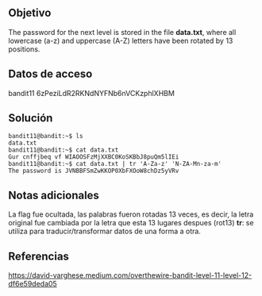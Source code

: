 ## Objetivo

The password for the next level is stored in the file **data.txt**, where all lowercase (a-z) and uppercase (A-Z) letters have been rotated by 13 positions.

## Datos de acceso

bandit11
6zPeziLdR2RKNdNYFNb6nVCKzphlXHBM

## Solución

```bash()
bandit11@bandit:~$ ls
data.txt
bandit11@bandit:~$ cat data.txt 
Gur cnffjbeq vf WIAOOSFzMjXXBC0KoSKBbJ8puQm5lIEi
bandit11@bandit:~$ cat data.txt | tr 'A-Za-z' 'N-ZA-Mn-za-m'
The password is JVNBBFSmZwKKOP0XbFXOoW8chDz5yVRv

```

## Notas adicionales

La flag fue ocultada, las palabras fueron rotadas 13 veces, es decir, la letra original fue cambiada por la letra que esta 13 lugares despues (rot13) **tr**: se utiliza para traducir/transformar datos de una forma a otra.

## Referencias

https://david-varghese.medium.com/overthewire-bandit-level-11-level-12-df6e59deda05